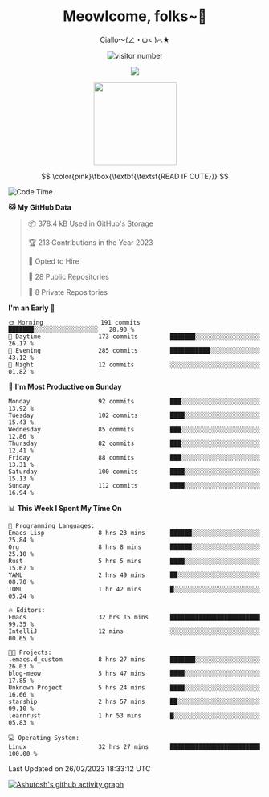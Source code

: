 <div align="center">
  <h1>Meowlcome, folks~👋</h1>
  <p>Ciallo～(∠・ω< )⌒★</p>
</div>

<p align="center">
  <img src="https://count.getloli.com/get/@Ziqi-Yang?theme=rule34" alt="visitor number" />
</p>

<p align="center">
  <img src="https://skillicons.dev/icons?i=rust,c,py,flutter,go,java,js,bash,linux,emacs" />
</p>
<p align="center">
  <img height="165" src="https://github-readme-stats.vercel.app/api?username=Ziqi-Yang&show_icons=true&include_all_commits=true&hide_border=true" />
</p>

$$
\color{pink}\fbox{\textbf{\textsf{READ IF CUTE}}}
$$

<!--START_SECTION:waka-->
![Code Time](http://img.shields.io/badge/Code%20Time-631%20hrs%2022%20mins-blue)

**🐱 My GitHub Data** 

> 📦 378.4 kB Used in GitHub's Storage 
 > 
> 🏆 213 Contributions in the Year 2023
 > 
> 💼 Opted to Hire
 > 
> 📜 28 Public Repositories 
 > 
> 🔑 8 Private Repositories 
 > 
**I'm an Early 🐤** 

```text
🌞 Morning                191 commits         ███████░░░░░░░░░░░░░░░░░░   28.90 % 
🌆 Daytime                173 commits         ███████░░░░░░░░░░░░░░░░░░   26.17 % 
🌃 Evening                285 commits         ███████████░░░░░░░░░░░░░░   43.12 % 
🌙 Night                  12 commits          ░░░░░░░░░░░░░░░░░░░░░░░░░   01.82 % 
```
📅 **I'm Most Productive on Sunday** 

```text
Monday                   92 commits          ███░░░░░░░░░░░░░░░░░░░░░░   13.92 % 
Tuesday                  102 commits         ████░░░░░░░░░░░░░░░░░░░░░   15.43 % 
Wednesday                85 commits          ███░░░░░░░░░░░░░░░░░░░░░░   12.86 % 
Thursday                 82 commits          ███░░░░░░░░░░░░░░░░░░░░░░   12.41 % 
Friday                   88 commits          ███░░░░░░░░░░░░░░░░░░░░░░   13.31 % 
Saturday                 100 commits         ████░░░░░░░░░░░░░░░░░░░░░   15.13 % 
Sunday                   112 commits         ████░░░░░░░░░░░░░░░░░░░░░   16.94 % 
```


📊 **This Week I Spent My Time On** 

```text
💬 Programming Languages: 
Emacs Lisp               8 hrs 23 mins       ██████░░░░░░░░░░░░░░░░░░░   25.84 % 
Org                      8 hrs 8 mins        ██████░░░░░░░░░░░░░░░░░░░   25.10 % 
Rust                     5 hrs 5 mins        ████░░░░░░░░░░░░░░░░░░░░░   15.67 % 
YAML                     2 hrs 49 mins       ██░░░░░░░░░░░░░░░░░░░░░░░   08.70 % 
TOML                     1 hr 42 mins        █░░░░░░░░░░░░░░░░░░░░░░░░   05.24 % 

🔥 Editors: 
Emacs                    32 hrs 15 mins      █████████████████████████   99.35 % 
IntelliJ                 12 mins             ░░░░░░░░░░░░░░░░░░░░░░░░░   00.65 % 

🐱‍💻 Projects: 
.emacs.d_custom          8 hrs 27 mins       ███████░░░░░░░░░░░░░░░░░░   26.03 % 
blog-meow                5 hrs 47 mins       ████░░░░░░░░░░░░░░░░░░░░░   17.85 % 
Unknown Project          5 hrs 24 mins       ████░░░░░░░░░░░░░░░░░░░░░   16.66 % 
starship                 2 hrs 57 mins       ██░░░░░░░░░░░░░░░░░░░░░░░   09.10 % 
learnrust                1 hr 53 mins        █░░░░░░░░░░░░░░░░░░░░░░░░   05.83 % 

💻 Operating System: 
Linux                    32 hrs 27 mins      █████████████████████████   100.00 % 
```


 Last Updated on 26/02/2023 18:33:12 UTC
<!--END_SECTION:waka-->


[![Ashutosh's github activity graph](https://github-readme-activity-graph.cyclic.app/graph?username=Ziqi-Yang&theme=github)](https://github.com/ashutosh00710/github-readme-activity-graph)
